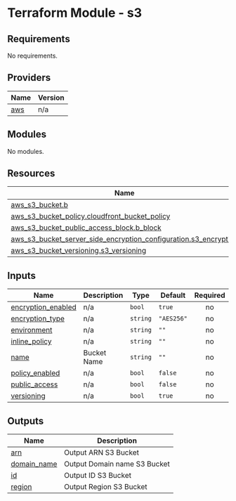 Terraform Module - s3
=====================

## Requirements

No requirements.

## Providers

| Name | Version |
|------|---------|
| <a name="provider_aws"></a> [aws](#provider\_aws) | n/a |

## Modules

No modules.

## Resources

| Name | Type |
|------|------|
| [aws_s3_bucket.b](https://registry.terraform.io/providers/hashicorp/aws/latest/docs/resources/s3_bucket) | resource |
| [aws_s3_bucket_policy.cloudfront_bucket_policy](https://registry.terraform.io/providers/hashicorp/aws/latest/docs/resources/s3_bucket_policy) | resource |
| [aws_s3_bucket_public_access_block.b_block](https://registry.terraform.io/providers/hashicorp/aws/latest/docs/resources/s3_bucket_public_access_block) | resource |
| [aws_s3_bucket_server_side_encryption_configuration.s3_encryption](https://registry.terraform.io/providers/hashicorp/aws/latest/docs/resources/s3_bucket_server_side_encryption_configuration) | resource |
| [aws_s3_bucket_versioning.s3_versioning](https://registry.terraform.io/providers/hashicorp/aws/latest/docs/resources/s3_bucket_versioning) | resource |

## Inputs

| Name | Description | Type | Default | Required |
|------|-------------|------|---------|:--------:|
| <a name="input_encryption_enabled"></a> [encryption\_enabled](#input\_encryption\_enabled) | n/a | `bool` | `true` | no |
| <a name="input_encryption_type"></a> [encryption\_type](#input\_encryption\_type) | n/a | `string` | `"AES256"` | no |
| <a name="input_environment"></a> [environment](#input\_environment) | n/a | `string` | `""` | no |
| <a name="input_inline_policy"></a> [inline\_policy](#input\_inline\_policy) | n/a | `string` | `""` | no |
| <a name="input_name"></a> [name](#input\_name) | Bucket Name | `string` | `""` | no |
| <a name="input_policy_enabled"></a> [policy\_enabled](#input\_policy\_enabled) | n/a | `bool` | `false` | no |
| <a name="input_public_access"></a> [public\_access](#input\_public\_access) | n/a | `bool` | `false` | no |
| <a name="input_versioning"></a> [versioning](#input\_versioning) | n/a | `bool` | `true` | no |

## Outputs

| Name | Description |
|------|-------------|
| <a name="output_arn"></a> [arn](#output\_arn) | Output ARN S3 Bucket |
| <a name="output_domain_name"></a> [domain\_name](#output\_domain\_name) | Output Domain name S3 Bucket |
| <a name="output_id"></a> [id](#output\_id) | Output ID S3 Bucket |
| <a name="output_region"></a> [region](#output\_region) | Output Region S3 Bucket |
